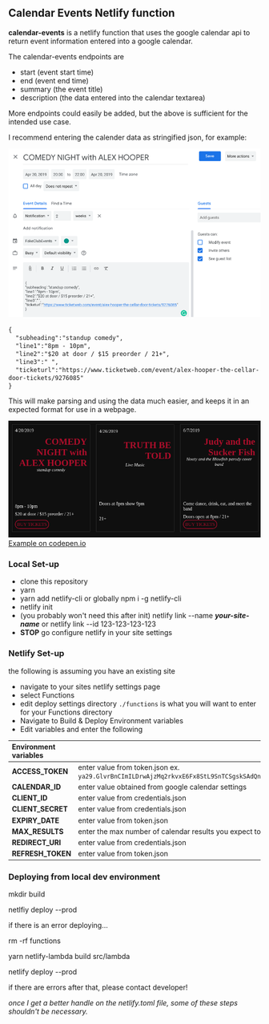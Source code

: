 ## Calendar Events Netlify function

**calendar-events** is a netlify function that uses the google calendar api to return event information entered into a google calendar.

The calendar-events endpoints are
- start (event start time)
- end (event end time)
- summary (the event title)
- description (the data entered into the calendar textarea)

More endpoints could easily be added, but the above is sufficient for the intended use case.

I recommend entering the calender data as stringified json, for example:

![google calendar entry page](./assets/images/google-calendar-entry-page.png)

```
{
  "subheading":"standup comedy",
  "line1":"8pm - 10pm",
  "line2":"$20 at door / $15 preorder / 21+",
  "line3":" ",
  "ticketurl":"https://www.ticketweb.com/event/alex-hooper-the-cellar-door-tickets/9276085"
}
```

This will make parsing and using the data much easier, and keeps it in an expected format for use in a webpage.

![codepen.io example image](./assets/images/codepen-example.png)
[Example on codepen.io](https://codepen.io/pahosler/pen/JVOprW?editors=0100)

### Local Set-up

- clone this repository
- yarn
- yarn add netlify-cli or globally npm i -g netlify-cli
- netlify init
- (you probably won't need this after init) netlify link --name ***your-site-name*** or netlify link --id 123-123-123-123
- **STOP** go configure netlify in your site settings


### Netlify Set-up

the following is assuming you have an existing site

- navigate to your sites netlify settings page
- select Functions
- edit deploy settings directory `./functions` is what you will want to enter for your Functions directory
- Navigate to Build & Deploy Environment variables
- Edit variables and enter the following

| **Environment variables**    | **Values** |
|:---|---|
| **ACCESS_TOKEN**    | enter value from token.json ex. `ya29.GlvrBnCImILDrwAjzMq2rkvxE6Fx8StL9SnTCSgskSAdQnfTXrtybNeEYU574gsHayAevmLCgfA4QduUHdRh94MIGcJsp7boT_XrkxcdcK_DgRZAIA7TtBPZxopl` |
| **CALENDAR_ID**     | enter value obtained from google calendar settings |
| **CLIENT_ID**       | enter value from credentials.json |
| **CLIENT_SECRET**   | enter value from credentials.json |
| **EXPIRY_DATE**     | enter value from token.json |
| **MAX_RESULTS**     | enter the max number of calendar results you expect to receive |
| **REDIRECT_URI**    | enter value from credentials.json |
| **REFRESH_TOKEN**   | enter value from token.json |


### Deploying from local dev environment

mkdir build

netlfiy deploy --prod

if there is an error deploying...

rm -rf functions

yarn netlify-lambda build src/lambda

netlify deploy --prod

if there are errors after that, please contact developer!

*once I get a better handle on the netlify.toml file, some of these steps shouldn't be necessary.*